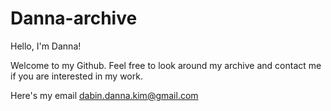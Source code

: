 # Danna-archive
Hello, I'm Danna!

Welcome to my Github. 
Feel free to look around my archive and contact me if you are interested in my work.

Here's my email 
dabin.danna.kim@gmail.com

